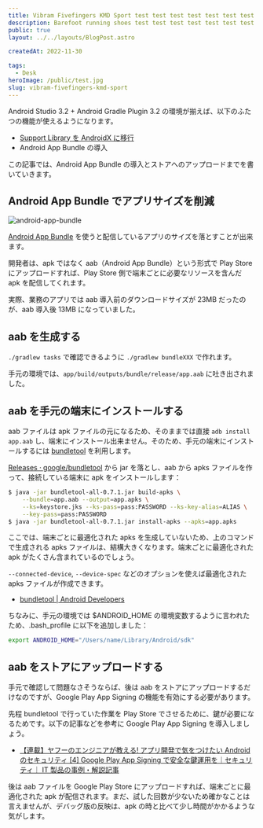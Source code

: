 ```yaml
---
title: Vibram Fivefingers KMD Sport test test test test test test test test test test test test
description: Barefoot running shoes test test test test test test test test test test test test test test test test test test test test test test test test test test test test test test test test test test
public: true
layout: ../../layouts/BlogPost.astro

createdAt: 2022-11-30

tags:
  - Desk
heroImage: /public/test.jpg
slug: vibram-fivefingers-kmd-sport
---
```


Android Studio 3.2 + Android Gradle Plugin 3.2 の環境が揃えば、以下のふたつの機能が使えるようになります。

- [Support Library を AndroidX に移行](/archives/migration-to-androidx/)
- Android App Bundle の導入

この記事では、Android App Bundle の導入とストアへのアップロードまでを書いていきます。

## Android App Bundle でアプリサイズを削減

![android-app-bundle](/images/2018/12/app-bundle-logo.svg)

[Android App Bundle](https://developer.android.com/platform/technology/app-bundle/) を使うと配信しているアプリのサイズを落とすことが出来ます。

開発者は、apk ではなく aab（Android App Bundle）という形式で Play Store にアップロードすれば、Play Store 側で端末ごとに必要なリソースを含んだ apk を配信してくれます。

実際、業務のアプリでは aab 導入前のダウンロードサイズが 23MB だったのが、aab 導入後 13MB になっていました。

## aab を生成する

`./gradlew tasks` で確認できるように `./gradlew bundleXXX` で作れます。

手元の環境では、`app/build/outputs/bundle/release/app.aab` に吐き出されました。

## aab を手元の端末にインストールする

aab ファイルは apk ファイルの元になるため、そのままでは直接 `adb install app.aab` し、端末にインストール出来ません。そのため、手元の端末にインストールするには [bundletool](https://github.com/google/bundletool) を利用します。

[Releases · google/bundletool](https://github.com/google/bundletool/releases) から jar を落とし、aab から apks ファイルを作って、接続している端末に apk をインストールします：

```bash
$ java -jar bundletool-all-0.7.1.jar build-apks \
    --bundle=app.aab --output=app.apks \
    --ks=keystore.jks --ks-pass=pass:PASSWORD --ks-key-alias=ALIAS \
    --key-pass=pass:PASSWORD
$ java -jar bundletool-all-0.7.1.jar install-apks --apks=app.apks
```

ここでは、端末ごとに最適化された apks を生成していないため、上のコマンドで生成される apks ファイルは、結構大きくなります。端末ごとに最適化された apk がたくさん含まれているのでしょう。

`--connected-device`, `--device-spec` などのオプションを使えば最適化された apks ファイルが作成できます。

- [bundletool | Android Developers](https://developer.android.com/studio/command-line/bundletool)

ちなみに、手元の環境では \$ANDROID_HOME の環境変数するように言われたため、.bash_profile に以下を追加しました：

```bash
export ANDROID_HOME="/Users/name/Library/Android/sdk"
```

## aab をストアにアップロードする

手元で確認して問題なさそうならば、後は aab をストアにアップロードするだけなのですが、Google Play App Signing の機能を有効にする必要があります。

先程 bundletool で行っていた作業を Play Store でさせるために、鍵が必要になるためです。以下の記事などを参考に Google Play App Signing を導入しましょう。

- [【連載】ヤフーのエンジニアが教える! アプリ開発で気をつけたい Android のセキュリティ [4] Google Play App Signing で安全な鍵運用を｜セキュリティ｜ IT 製品の事例・解説記事](https://news.mynavi.jp/itsearch/article/security/3073)

後は aab ファイルを Google Play Store にアップロードすれば、端末ごとに最適化された apk が配信されます。まだ、試した回数が少ないため確かなことは言えませんが、デバッグ版の反映は、apk の時と比べて少し時間がかかるような気がします。
